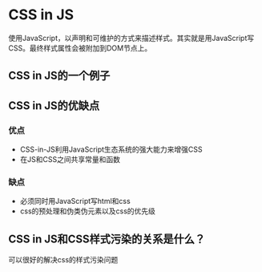 # CSS in JS
  使用JavaScript，以声明和可维护的方式来描述样式。其实就是用JavaScript写CSS。最终样式属性会被附加到DOM节点上。
  
## CSS in JS的一个例子

## CSS in JS的优缺点
### 优点
- CSS-in-JS利用JavaScript生态系统的强大能力来增强CSS
- 在JS和CSS之间共享常量和函数
### 缺点
- 必须同时用JavaScript写html和css
- css的预处理和伪类伪元素以及css的优先级

## CSS in JS和CSS样式污染的关系是什么？
可以很好的解决css的样式污染问题
